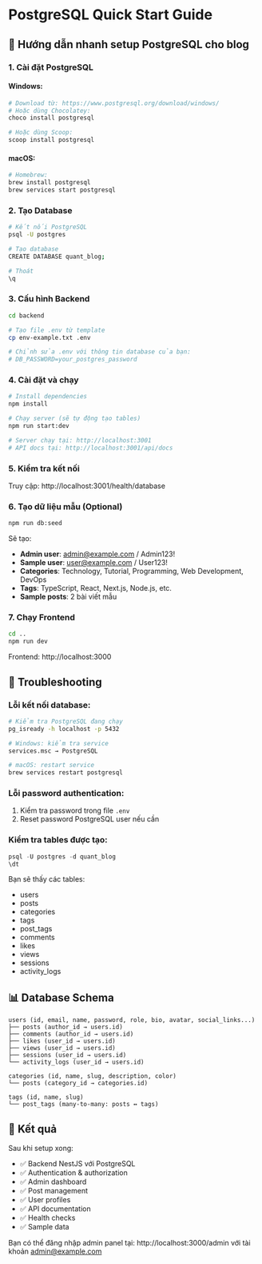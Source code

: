 # PostgreSQL Quick Start Guide

## 🚀 Hướng dẫn nhanh setup PostgreSQL cho blog

### 1. Cài đặt PostgreSQL

#### Windows:
```bash
# Download từ: https://www.postgresql.org/download/windows/
# Hoặc dùng Chocolatey:
choco install postgresql

# Hoặc dùng Scoop:
scoop install postgresql
```

#### macOS:
```bash
# Homebrew:
brew install postgresql
brew services start postgresql
```

### 2. Tạo Database

```bash
# Kết nối PostgreSQL
psql -U postgres

# Tạo database
CREATE DATABASE quant_blog;

# Thoát
\q
```

### 3. Cấu hình Backend

```bash
cd backend

# Tạo file .env từ template
cp env-example.txt .env

# Chỉnh sửa .env với thông tin database của bạn:
# DB_PASSWORD=your_postgres_password
```

### 4. Cài đặt và chạy

```bash
# Install dependencies
npm install

# Chạy server (sẽ tự động tạo tables)
npm run start:dev

# Server chạy tại: http://localhost:3001
# API docs tại: http://localhost:3001/api/docs
```

### 5. Kiểm tra kết nối

Truy cập: http://localhost:3001/health/database

### 6. Tạo dữ liệu mẫu (Optional)

```bash
npm run db:seed
```

Sẽ tạo:
- **Admin user**: admin@example.com / Admin123!
- **Sample user**: user@example.com / User123!
- **Categories**: Technology, Tutorial, Programming, Web Development, DevOps
- **Tags**: TypeScript, React, Next.js, Node.js, etc.
- **Sample posts**: 2 bài viết mẫu

### 7. Chạy Frontend

```bash
cd ..
npm run dev
```

Frontend: http://localhost:3000

## 🔧 Troubleshooting

### Lỗi kết nối database:
```bash
# Kiểm tra PostgreSQL đang chạy
pg_isready -h localhost -p 5432

# Windows: kiểm tra service
services.msc → PostgreSQL

# macOS: restart service
brew services restart postgresql
```

### Lỗi password authentication:
1. Kiểm tra password trong file `.env`
2. Reset password PostgreSQL user nếu cần

### Kiểm tra tables được tạo:
```sql
psql -U postgres -d quant_blog
\dt
```

Bạn sẽ thấy các tables:
- users
- posts  
- categories
- tags
- post_tags
- comments
- likes
- views
- sessions
- activity_logs

## 📊 Database Schema

```
users (id, email, name, password, role, bio, avatar, social_links...)
├── posts (author_id → users.id)
├── comments (author_id → users.id)
├── likes (user_id → users.id)
├── views (user_id → users.id)
├── sessions (user_id → users.id)
└── activity_logs (user_id → users.id)

categories (id, name, slug, description, color)
└── posts (category_id → categories.id)

tags (id, name, slug)
└── post_tags (many-to-many: posts ↔ tags)
```

## 🎯 Kết quả

Sau khi setup xong:
- ✅ Backend NestJS với PostgreSQL
- ✅ Authentication & authorization
- ✅ Admin dashboard
- ✅ Post management
- ✅ User profiles
- ✅ API documentation
- ✅ Health checks
- ✅ Sample data

Bạn có thể đăng nhập admin panel tại: http://localhost:3000/admin với tài khoản admin@example.com 